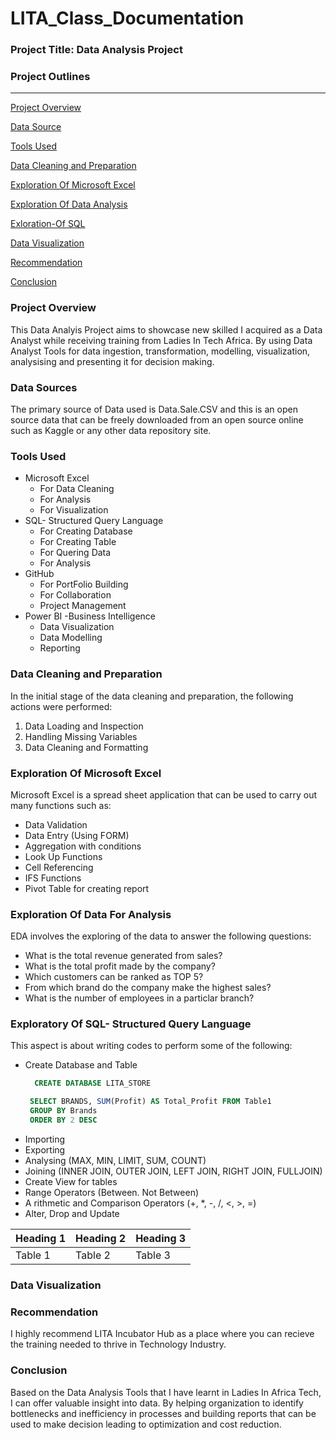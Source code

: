 # LITA_Class_Documentation

### Project Title: Data Analysis Project

### Project Outlines
---

 [Project Overview](#project-overview)

 [Data Source](#data-source)

 [Tools Used](#tools-used)

 [Data Cleaning and Preparation](#data-cleaning-and-preparation)

 [Exploration Of Microsoft Excel](#exploration-of-microsoft-excel)

 [Exploration Of Data Analysis](#exploration-of-data-analysis)

 [Exloration-Of SQL](#exploration-of-sql)

 [Data Visualization](#data-visualization)

 [Recommendation](#recommendation)

 [Conclusion](#conclusion)

### Project Overview
This Data Analyis Project aims to showcase new skilled I acquired as a Data Analyst while receiving training from Ladies In Tech Africa. By using Data Analyst Tools for data ingestion, transformation, modelling, visualization, analysising and presenting it for decision making.

### Data Sources
The primary source of Data used is Data.Sale.CSV and this is an open source data that can be freely downloaded from an open source online such as Kaggle or any other data repository site.

### Tools Used
 - Microsoft Excel
     - For Data Cleaning
     - For Analysis
     - For Visualization
 - SQL- Structured Query Language
     - For Creating Database
     - For Creating Table
     - For Quering Data
     - For Analysis
  - GitHub
    - For PortFolio Building
    - For Collaboration
    - Project Management
  - Power BI -Business Intelligence
    - Data Visualization
    - Data Modelling
    - Reporting
        
### Data Cleaning and Preparation
 In the initial stage of the data cleaning and preparation, the following actions were performed:
  1. Data Loading and Inspection
  2. Handling Missing Variables
  3. Data Cleaning and Formatting

### Exploration Of Microsoft Excel
  Microsoft Excel is a spread sheet application that can be used to carry out many functions such as:
- Data Validation
- Data Entry (Using FORM)
- Aggregation with conditions
- Look Up Functions
- Cell Referencing
- IFS Functions
- Pivot Table for creating report

### Exploration Of Data For Analysis
 EDA involves the exploring of the data to answer the following questions:
 
 - What is the total revenue generated from sales?
 - What is the total profit made by the company?
 - Which customers can be ranked as TOP 5?
 - From which brand do the company make the highest sales?
 - What is the number of employees in a particlar branch?

### Exploratory Of SQL- Structured Query Language
This aspect is about writing codes to perform some of the following:
 - Create Database and Table
   ```SQL
     CREATE DATABASE LITA_STORE
   ```
   ```SQL
    SELECT BRANDS, SUM(Profit) AS Total_Profit FROM Table1
    GROUP BY Brands
    ORDER BY 2 DESC
   ```
- Importing
- Exporting
- Analysing (MAX, MIN, LIMIT, SUM, COUNT)
- Joining (INNER JOIN, OUTER JOIN, LEFT JOIN, RIGHT JOIN, FULLJOIN)
- Create View for tables
- Range Operators (Between. Not Between)
- A rithmetic and Comparison Operators (+, *, -, /, <, >, =)
- Alter, Drop and Update 

| Heading 1 | Heading 2| Heading 3|
|---------|----------|----------|
| Table 1 | Table 2  | Table 3  |

### Data Visualization



### Recommendation
I highly recommend LITA Incubator Hub as a place where you can recieve the training needed to thrive in Technology Industry. 

### Conclusion

Based on the Data Analysis Tools that I have learnt in Ladies In Africa Tech, I can offer valuable insight into data. By helping organization to identify bottlenecks and inefficiency in processes and building reports that can be used to make decision leading to optimization and cost reduction.


